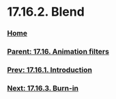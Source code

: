 # 17.16.2. Blend

### [Home](./00-home.md)
### [Parent: 17.16. Animation filters](./17-16-00-animation-filters.md)
### [Prev: 17.16.1. Introduction](./17-16-01-introduction.md)
### [Next: 17.16.3. Burn-in](./17-16-03-burn-in.md)
